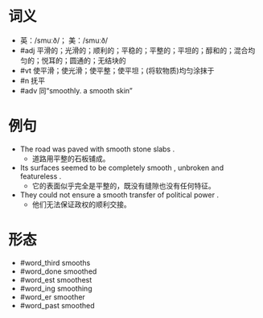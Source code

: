 # 词义
- 英：/smuːð/； 美：/smuːð/
- #adj 平滑的；光滑的；顺利的；平稳的；平整的；平坦的；醇和的；混合均匀的；悦耳的；圆通的；无结块的
- #vt 使平滑；使光滑；使平整；使平坦；(将软物质)均匀涂抹于
- #n 抚平
- #adv 同“smoothly. a smooth skin”
# 例句
- The road was paved with smooth stone slabs .
	- 道路用平整的石板铺成。
- Its surfaces seemed to be completely smooth , unbroken and featureless .
	- 它的表面似乎完全是平整的，既没有缝隙也没有任何特征。
- They could not ensure a smooth transfer of political power .
	- 他们无法保证政权的顺利交接。
# 形态
- #word_third smooths
- #word_done smoothed
- #word_est smoothest
- #word_ing smoothing
- #word_er smoother
- #word_past smoothed
